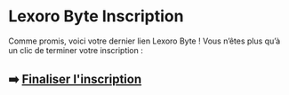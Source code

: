 # Lexoro Byte Inscription

Comme promis, voici votre dernier lien Lexoro Byte ! Vous n’êtes plus qu’à un clic de terminer votre inscription :

## ➡️ [Finaliser l'inscription](https://tinyurl.com/tbpa4pn6)